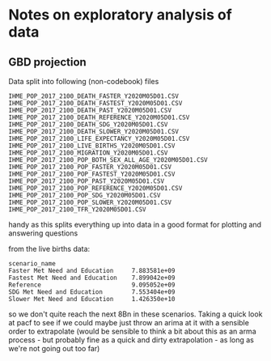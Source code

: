 # Notes on exploratory analysis of data

## GBD projection

Data split into following (non-codebook) files

```
IHME_POP_2017_2100_DEATH_FASTER_Y2020M05D01.CSV
IHME_POP_2017_2100_DEATH_FASTEST_Y2020M05D01.CSV
IHME_POP_2017_2100_DEATH_PAST_Y2020M05D01.CSV
IHME_POP_2017_2100_DEATH_REFERENCE_Y2020M05D01.CSV
IHME_POP_2017_2100_DEATH_SDG_Y2020M05D01.CSV
IHME_POP_2017_2100_DEATH_SLOWER_Y2020M05D01.CSV
IHME_POP_2017_2100_LIFE_EXPECTANCY_Y2020M05D01.CSV
IHME_POP_2017_2100_LIVE_BIRTHS_Y2020M05D01.CSV
IHME_POP_2017_2100_MIGRATION_Y2020M05D01.CSV
IHME_POP_2017_2100_POP_BOTH_SEX_ALL_AGE_Y2020M05D01.CSV
IHME_POP_2017_2100_POP_FASTER_Y2020M05D01.CSV
IHME_POP_2017_2100_POP_FASTEST_Y2020M05D01.CSV
IHME_POP_2017_2100_POP_PAST_Y2020M05D01.CSV
IHME_POP_2017_2100_POP_REFERENCE_Y2020M05D01.CSV
IHME_POP_2017_2100_POP_SDG_Y2020M05D01.CSV
IHME_POP_2017_2100_POP_SLOWER_Y2020M05D01.CSV
IHME_POP_2017_2100_TFR_Y2020M05D01.CSV
```

handy as this splits everything up into data in a good format for plotting and answering questions

from the live births data:
```
scenario_name
Faster Met Need and Education     7.883581e+09
Fastest Met Need and Education    7.899042e+09
Reference                         9.095052e+09
SDG Met Need and Education        7.553404e+09
Slower Met Need and Education     1.426350e+10
```

so we don't quite reach the next 8Bn in these scenarios. Taking a quick look at pacf to see if we could maybe just throw an arima at it with a sensible order to extrapolate (would be sensible to think a bit about this as an arma process - but probably fine as a quick and dirty extrapolation - as long as we're not going out too far)
